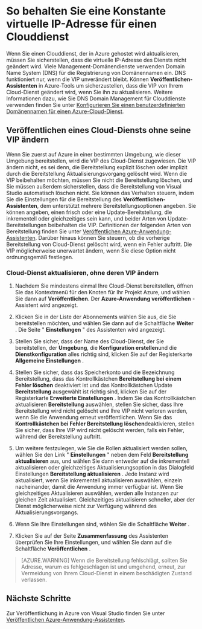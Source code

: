 <properties
   pageTitle="Wie Sie eine Konstante virtuelle IP-Adresse für einen Clouddienst beibehalten | Microsoft Azure"
   description="Erfahren Sie, wie Sie sicherstellen, dass die virtuelle IP-Adresse von Ihrem Azure-Cloud-Dienst nicht geändert wird."
   services="visual-studio-online"
   documentationCenter="na"
   authors="TomArcher"
   manager="douge"
   editor="" />
<tags
   ms.service="multiple"
   ms.devlang="dotnet"
   ms.topic="article"
   ms.tgt_pltfrm="na"
   ms.workload="multiple"
   ms.date="08/15/2016"
   ms.author="tarcher" />

# <a name="how-to-retain-a-constant-virtual-ip-address-for-a-cloud-service"></a>So behalten Sie eine Konstante virtuelle IP-Adresse für einen Clouddienst

Wenn Sie einen Clouddienst, der in Azure gehostet wird aktualisieren, müssen Sie sicherstellen, dass die virtuelle IP-Adresse des Diensts nicht geändert wird. Viele Management-Domänendienste verwenden Domain Name System (DNS) für die Registrierung von Domänennamen ein. DNS funktioniert nur, wenn die VIP unverändert bleibt. Können **Veröffentlichen-Assistenten** in Azure-Tools um sicherzustellen, dass die VIP von Ihrem Cloud-Dienst geändert wird, wenn Sie ihn zu aktualisieren. Weitere Informationen dazu, wie Sie DNS Domain Management für Clouddienste verwenden finden Sie unter [Konfigurieren Sie einen benutzerdefinierten Domänennamen für einen Azure-Cloud-Dienst](./cloud-services/cloud-services-custom-domain-name.md).

## <a name="publishing-a-cloud-service-without-changing-its-vip"></a>Veröffentlichen eines Cloud-Diensts ohne seine VIP ändern

Wenn Sie zuerst auf Azure in einer bestimmten Umgebung, wie dieser Umgebung bereitstellen, wird die VIP des Cloud-Dienst zugewiesen. Die VIP ändern nicht, es sei denn, die Bereitstellung explizit löschen oder implizit durch die Bereitstellung Aktualisierungsvorgang gelöscht wird. Wenn die VIP beibehalten möchten, müssen Sie nicht die Bereitstellung löschen, und Sie müssen außerdem sicherstellen, dass die Bereitstellung von Visual Studio automatisch löschen nicht. Sie können das Verhalten steuern, indem Sie die Einstellungen für die Bereitstellung des **Veröffentlichen-Assistenten**, dem unterstützt mehrere Bereitstellungsoptionen angeben. Sie können angeben, einen frisch oder eine Update-Bereitstellung, die inkrementell oder gleichzeitiges sein kann, und beider Arten von Update-Bereitstellungen beibehalten die VIP. Definitionen der folgenden Arten von Bereitstellung finden Sie unter [Veröffentlichen Azure-Anwendung-Assistenten](vs-azure-tools-publish-azure-application-wizard.md).  Darüber hinaus können Sie steuern, ob die vorherige Bereitstellung von Cloud-Dienst gelöscht wird, wenn ein Fehler auftritt. Die VIP möglicherweise unerwartet ändern, wenn Sie diese Option nicht ordnungsgemäß festlegen.

### <a name="to-update-a-cloud-service-without-changing-its-vip"></a>Cloud-Dienst aktualisieren, ohne deren VIP ändern

1. Nachdem Sie mindestens einmal Ihre Cloud-Dienst bereitstellen, öffnen Sie das Kontextmenü für den Knoten für Ihr Projekt Azure, und wählen Sie dann auf **Veröffentlichen**. Der **Azure-Anwendung veröffentlichen** -Assistent wird angezeigt.

1. Klicken Sie in der Liste der Abonnements wählen Sie aus, die Sie bereitstellen möchten, und wählen Sie dann auf die Schaltfläche **Weiter** . Die Seite " **Einstellungen** " des Assistenten wird angezeigt.

1. Stellen Sie sicher, dass der Name des Cloud-Dienst, der Sie bereitstellen, der **Umgebung**, die **Konfiguration erstellen**und die **Dienstkonfiguration** alles richtig sind, klicken Sie auf der Registerkarte **Allgemeine Einstellungen** .

1. Stellen Sie sicher, dass das Speicherkonto und die Bezeichnung Bereitstellung, dass das Kontrollkästchen **Bereitstellung bei einem Fehler löschen** deaktiviert ist und das Kontrollkästchen Update **Bereitstellung** ausgewählt ist richtig sind, klicken Sie auf der Registerkarte **Erweiterte Einstellungen** . Indem Sie das Kontrollkästchen aktualisieren **Bereitstellung** auswählen, stellen Sie sicher, dass Ihre Bereitstellung wird nicht gelöscht und Ihre VIP nicht verloren werden, wenn Sie die Anwendung erneut veröffentlichen. Wenn Sie das **Kontrollkästchen bei Fehler Bereitstellung löschen**deaktivieren, stellen Sie sicher, dass Ihre VIP wird nicht gelöscht werden, falls ein Fehler, während der Bereitstellung auftritt.

1. Um weitere festzulegen, wie Sie die Rollen aktualisiert werden sollen, wählen Sie den Link " **Einstellungen** " neben dem Feld **Bereitstellung aktualisieren** aus, und wählen Sie dann entweder auf die inkrementell aktualisieren oder gleichzeitiges Aktualisierungsoption in das Dialogfeld Einstellungen **Bereitstellung aktualisieren** . Jede Instanz wird aktualisiert, wenn Sie inkrementell aktualisieren auswählen, einzeln nacheinander, damit die Anwendung immer verfügbar ist. Wenn Sie gleichzeitiges Aktualisieren auswählen, werden alle Instanzen zur gleichen Zeit aktualisiert. Gleichzeitiges aktualisieren schneller, aber der Dienst möglicherweise nicht zur Verfügung während des Aktualisierungsvorgangs.

1. Wenn Sie Ihre Einstellungen sind, wählen Sie die Schaltfläche **Weiter** .

1. Klicken Sie auf der Seite **Zusammenfassung** des Assistenten überprüfen Sie Ihre Einstellungen, und wählen Sie dann auf die Schaltfläche **Veröffentlichen** .

  >[AZURE.WARNING] Wenn die Bereitstellung fehlschlägt, sollten Sie Adresse, warum es fehlgeschlagen ist und umgehend, erneut, zur Vermeidung von Ihrem Cloud-Dienst in einem beschädigten Zustand verlassen.

## <a name="next-steps"></a>Nächste Schritte

Zur Veröffentlichung in Azure von Visual Studio finden Sie unter [Veröffentlichen Azure-Anwendung-Assistenten](vs-azure-tools-publish-azure-application-wizard.md).
